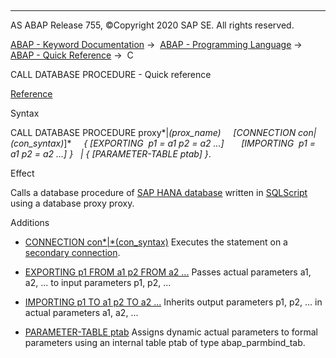   

* * *

AS ABAP Release 755, ©Copyright 2020 SAP SE. All rights reserved.

[ABAP - Keyword Documentation](javascript:call_link\('abenabap.htm'\)) →  [ABAP - Programming Language](javascript:call_link\('abenabap_reference.htm'\)) →  [ABAP - Quick Reference](javascript:call_link\('abenabap_shortref.htm'\)) →  C

CALL DATABASE PROCEDURE - Quick reference

[Reference](javascript:call_link\('abapcall_database_procedure.htm'\))

Syntax

CALL DATABASE PROCEDURE proxy*|*(prox\_name)
    *\[*CONNECTION con*|*(con\_syntax)*\]*
    *{* *\[*EXPORTING  p1 = a1 p2 = a2 ...*\]*
      *\[*IMPORTING  p1 = a1 p2 = a2 ...*\]* *}*
  *|* *{* *\[*PARAMETER-TABLE ptab*\]* *}*.

Effect

Calls a database procedure of [SAP HANA database](javascript:call_link\('abenhana_database_glosry.htm'\) "Glossary Entry") written in [SQLScript](javascript:call_link\('abensql_script_glosry.htm'\) "Glossary Entry") using a database proxy proxy.

Additions

-   [CONNECTION con*|*(con\_syntax)](javascript:call_link\('abapcall_database_procedure.htm'\))
    Executes the statement on a [secondary connection](javascript:call_link\('abensecondary_db_connection_glosry.htm'\) "Glossary Entry").
    

-   [EXPORTING p1 FROM a1 p2 FROM a2 ...](javascript:call_link\('abapcall_db_proc_parameters.htm'\))
    Passes actual parameters a1, a2, ... to input parameters p1, p2, ...
    

-   [IMPORTING p1 TO a1 p2 TO a2 ...](javascript:call_link\('abapcall_db_proc_parameters.htm'\))
    Inherits output parameters p1, p2, ... in actual parameters a1, a2, ...
    

-   [PARAMETER-TABLE ptab](javascript:call_link\('abapcall_db_proc_parameter_tables.htm'\))
    Assigns dynamic actual parameters to formal parameters using an internal table ptab of type abap\_parmbind\_tab.